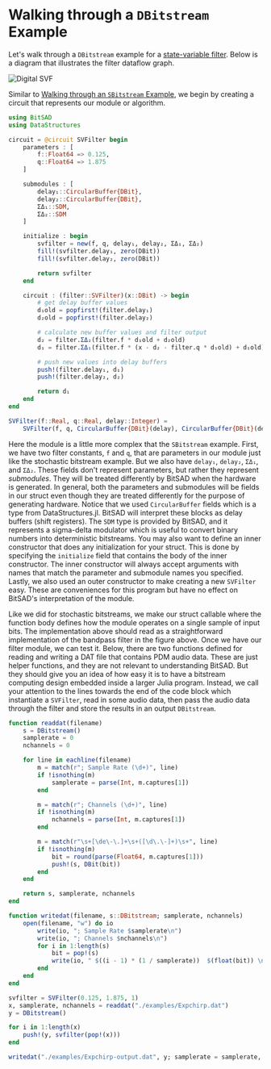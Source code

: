 # Walking through a `DBitstream` Example

Let's walk through a `DBitstream` example for a [state-variable filter](https://www.earlevel.com/main/2003/03/02/the-digital-state-variable-filter/). Below is a diagram that illustrates the filter dataflow graph.

![Digital SVF](https://www.earlevel.com/DigitalAudio/images/StateVarBlock.gif)

Similar to [Walking through an `SBitstream` Example](@ref), we begin by creating a circuit that represents our module or algorithm.

```julia
using BitSAD
using DataStructures

circuit = @circuit SVFilter begin
    parameters : [
        f::Float64 => 0.125,
        q::Float64 => 1.875
    ]

    submodules : [
        delay₁::CircularBuffer{DBit},
        delay₂::CircularBuffer{DBit},
        ΣΔ₁::SDM,
        ΣΔ₂::SDM
    ]

    initialize : begin
        svfilter = new(f, q, delay₁, delay₂, ΣΔ₁, ΣΔ₂)
        fill!(svfilter.delay₁, zero(DBit))
        fill!(svfilter.delay₂, zero(DBit))

        return svfilter
    end

    circuit : (filter::SVFilter)(x::DBit) -> begin
        # get delay buffer values
        d₁old = popfirst!(filter.delay₁)
        d₂old = popfirst!(filter.delay₂)

        # calculate new buffer values and filter output
        d₂ = filter.ΣΔ₂(filter.f * d₁old + d₂old)
        d₁ = filter.ΣΔ₁(filter.f * (x - d₂ - filter.q * d₁old) + d₁old)

        # push new values into delay buffers
        push!(filter.delay₁, d₁)
        push!(filter.delay₂, d₂)

        return d₁
    end
end

SVFilter(f::Real, q::Real, delay::Integer) =
    SVFilter(f, q, CircularBuffer{DBit}(delay), CircularBuffer{DBit}(delay), SDM(), SDM())
```

Here the module is a little more complex that the `SBitstream` example. First, we have two filter constants, `f` and `q`, that are parameters in our module just like the stochastic bitstream example. But we also have `delay₁`, `delay₂`, `ΣΔ₁`, and `ΣΔ₂`. These fields don't represent parameters, but rather they represent _submodules_. They will be treated differently by BitSAD when the hardware is generated. In general, both the parameters and submodules will be fields in our struct even though they are treated differently for the purpose of generating hardware. Notice that we used `CircularBuffer` fields which is a type from DataStructures.jl. BitSAD will interpret these blocks as delay buffers (shift registers). The `SDM` type is provided by BitSAD, and it represents a sigma-delta modulator which is useful to convert binary numbers into deterministic bitstreams. You may also want to define an inner constructor that does any initialization for your struct. This is done by specifying the `initialize` field that contains the body of the inner constructor. The inner constructor will always accept arguments with names that match the parameter and submodule names you specified. Lastly, we also used an outer constructor to make creating a new `SVFilter` easy. These are conveniences for this program but have no effect on BitSAD's interpretation of the module.

Like we did for stochastic bitstreams, we make our struct callable where the function body defines how the module operates on a single sample of input bits. The implementation above should read as a straightforward implementation of the bandpass filter in the figure above. Once we have our filter module, we can test it. Below, there are two functions defined for reading and writing a DAT file that contains PDM audio data. These are just helper functions, and they are not relevant to understanding BitSAD. But they should give you an idea of how easy it is to have a bitstream computing design embedded inside a larger Julia program. Instead, we call your attention to the lines towards the end of the code block which instantiate a `SVFilter`, read in some audio data, then pass the audio data through the filter and store the results in an output `DBitstream`.

```julia
function readdat(filename)
    s = DBitstream()
    samplerate = 0
    nchannels = 0

    for line in eachline(filename)
        m = match(r"; Sample Rate (\d+)", line)
        if !isnothing(m)
            samplerate = parse(Int, m.captures[1])
        end

        m = match(r"; Channels (\d+)", line)
        if !isnothing(m)
            nchannels = parse(Int, m.captures[1])
        end

        m = match(r"\s+[\de\-\.]+\s+([\d\.\-]+)\s+", line)
        if !isnothing(m)
            bit = round(parse(Float64, m.captures[1]))
            push!(s, DBit(bit))
        end
    end

    return s, samplerate, nchannels
end

function writedat(filename, s::DBitstream; samplerate, nchannels)
    open(filename, "w") do io
        write(io, "; Sample Rate $samplerate\n")
        write(io, "; Channels $nchannels\n")
        for i in 1:length(s)
            bit = pop!(s)
            write(io, " $((i - 1) * (1 / samplerate))  $(float(bit)) \n")
        end
    end
end

svfilter = SVFilter(0.125, 1.875, 1)
x, samplerate, nchannels = readdat("./examples/Expchirp.dat")
y = DBitstream()

for i in 1:length(x)
    push!(y, svfilter(pop!(x)))
end

writedat("./examples/Expchirp-output.dat", y; samplerate = samplerate, nchannels = nchannels)
```